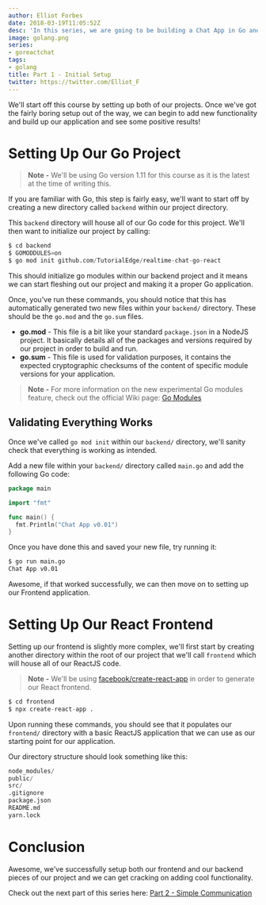 ```yaml
---
author: Elliot Forbes
date: 2018-03-19T11:05:52Z
desc: 'In this series, we are going to be building a Chat App in Go and ReactJS'
image: golang.png
series:
- goreactchat
tags:
- golang
title: Part 1 - Initial Setup
twitter: https://twitter.com/Elliot_F
---
```


We'll start off this course by setting up both of our projects. Once we've got the fairly boring setup out of the way, we can begin to add new functionality and build up our application and see some positive results!

# Setting Up Our Go Project

> **Note -** We'll be using Go version 1.11 for this course as it is the latest at the time of writing this. 

If you are familiar with Go, this step is fairly easy, we'll want to start off by creating a new directory called `backend` within our project directory. 

This `backend` directory will house all of our Go code for this project. We'll then want to initialize our project by calling:

```s
$ cd backend
$ GOMODDULES=on
$ go mod init github.com/TutorialEdge/realtime-chat-go-react
```

This should initialize go modules within our backend project and it means we can start fleshing out our project and making it a proper Go application.

Once, you've run these commands, you should notice that this has automatically generated two new files within your `backend/` directory. These should be the `go.mod` and the `go.sum` files.

* **go.mod** - This file is a bit like your standard `package.json` in a NodeJS project. It basically details all of the packages and versions required by our project in order to build and run.
* **go.sum** - This file is used for validation purposes, it contains the expected cryptographic checksums of the content of specific module versions for your application.

> **Note -** For more information on the new experimental Go modules feature, check out the official Wiki page: [Go Modules](https://github.com/golang/go/wiki/Modules)

## Validating Everything Works

Once we've called `go mod init` within our `backend/` directory, we'll sanity check that everything is working as intended. 

Add a new file within your `backend/` directory called `main.go` and add the following Go code:

```go
package main 

import "fmt"

func main() {
  fmt.Println("Chat App v0.01")
}
```

Once you have done this and saved your new file, try running it:

```s
$ go run main.go
Chat App v0.01
```

Awesome, if that worked successfully, we can then move on to setting up our Frontend application. 

# Setting Up Our React Frontend

Setting up our frontend is slightly more complex, we'll first start by creating another directory within the root of our project that we'll call `frontend` which will house all of our ReactJS code.

> **Note -** We'll be using [facebook/create-react-app](https://github.com/facebook/create-react-app) in order to generate our React frontend.

```s
$ cd frontend
$ npx create-react-app .
```

Upon running these commands, you should see that it populates our `frontend/` directory with a basic ReactJS application that we can use as our starting point for our application. 

Our directory structure should look something like this:

```s
node_modules/
public/
src/
.gitignore
package.json
README.md
yarn.lock
```

# Conclusion

Awesome, we've successfully setup both our frontend and our backend pieces of our project and we can get cracking on adding cool functionality.

Check out the next part of this series here: [Part 2 - Simple Communication](/projects/chat-system-in-go-and-react/part-2-simple-communication/)